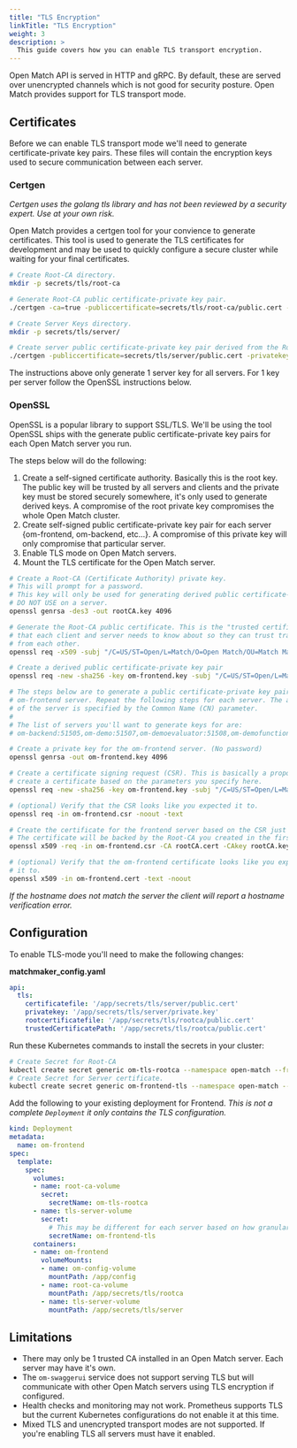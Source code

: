 ```yaml
---
title: "TLS Encryption"
linkTitle: "TLS Encryption"
weight: 3
description: >
  This guide covers how you can enable TLS transport encryption.
---
```


Open Match API is served in HTTP and gRPC. By default, these are served
over unencrypted channels which is not good for security posture. Open Match
provides support for TLS transport mode.

## Certificates

Before we can enable TLS transport mode we'll need to generate
certificate-private key pairs. These files will contain the encryption keys
used to secure communication between each server.

### Certgen

*Certgen uses the golang tls library and has not been reviewed by a security*
*expert. Use at your own risk.*

Open Match provides a certgen tool for your convience to generate certificates.
This tool is used to generate the TLS certificates for development and may
be used to quickly configure a secure cluster while waiting for your final
certificates.

```bash
# Create Root-CA directory.
mkdir -p secrets/tls/root-ca

# Generate Root-CA public certificate-private key pair.
./certgen -ca=true -publiccertificate=secrets/tls/root-ca/public.cert -privatekey=secrets/tls/root-ca/private.key

# Create Server Keys directory.
mkdir -p secrets/tls/server/

# Create server public certificate-private key pair derived from the Root-CA keys.
./certgen -publiccertificate=secrets/tls/server/public.cert -privatekey=secrets/tls/server/private.key -rootpubliccertificate=secrets/tls/root-ca/public.cert -rootprivatekey=secrets/tls/root-ca/private.key
```

The instructions above only generate 1 server key for all servers. For 1 key
per server follow the OpenSSL instructions below.

### OpenSSL

OpenSSL is a popular library to support SSL/TLS. We'll be using the tool
OpenSSL ships with the generate public certificate-private key pairs for each
Open Match server you run.

The steps below will do the following:

  1. Create a self-signed certificate authority. Basically this is the root key.
    The public key will be trusted by all servers and clients and the private
    key must be stored securely somewhere, it's only used to generate derived
    keys. A compromise of the root private key compromises the whole Open Match
    cluster.
  1. Create self-signed public certificate-private key pair for each server
     {om-frontend, om-backend, etc...}. A compromise of this private key
     will only compromise that particular server.
  1. Enable TLS mode on Open Match servers.
  1. Mount the TLS certificate for the Open Match server.

```bash
# Create a Root-CA (Certificate Authority) private key.
# This will prompt for a password.
# This key will only be used for generating derived public certificate-private key pairs.
# DO NOT USE on a server.
openssl genrsa -des3 -out rootCA.key 4096

# Generate the Root-CA public certificate. This is the "trusted certificate"
# that each client and server needs to know about so they can trust traffic
# from each other.
openssl req -x509 -subj "/C=US/ST=Open/L=Match/O=Open Match/OU=Match Making/CN=open-match.dev" -new -nodes -key rootCA.key -sha256 -days 1825 -out rootCA.cert

# Create a derived public certificate-private key pair
openssl req -new -sha256 -key om-frontend.key -subj "/C=US/ST=Open/L=Match/O=Open Match/OU=Frontend/CN=open-match.dev" -out om-frontend.cert

# The steps below are to generate a public certificate-private key pair for the
# om-frontend server. Repeat the following steps for each server. The address
# of the server is specified by the Common Name (CN) parameter.
#
# The list of servers you'll want to generate keys for are:
# om-backend:51505,om-demo:51507,om-demoevaluator:51508,om-demofunction:51502,om-e2eevaluator:51518,om-e2ematchfunction:51512,om-frontend:51504,om-mmlogic:51503,om-swaggerui:51500,om-synchronizer:51506

# Create a private key for the om-frontend server. (No password)
openssl genrsa -out om-frontend.key 4096

# Create a certificate signing request (CSR). This is basically a proposal to
# create a certificate based on the parameters you specify here.
openssl req -new -sha256 -key om-frontend.key -subj "/C=US/ST=Open/L=Match/O=Open Match/OU=Match Making/CN=om-frontend:51504" -out om-frontend.csr

# (optional) Verify that the CSR looks like you expected it to.
openssl req -in om-frontend.csr -noout -text

# Create the certificate for the frontend server based on the CSR just created.
# The certificate will be backed by the Root-CA you created in the first step.
openssl x509 -req -in om-frontend.csr -CA rootCA.cert -CAkey rootCA.key -CAcreateserial -out om-frontend.cert -days 1825 -sha256

# (optional) Verify that the om-frontend certificate looks like you expected
# it to.
openssl x509 -in om-frontend.cert -text -noout
```

*If the hostname does not match the server the client will report a hostname verification error.*

## Configuration

To enable TLS-mode you'll need to make the following changes:

**matchmaker_config.yaml**

```yaml
api:
  tls:
    certificatefile: '/app/secrets/tls/server/public.cert'
    privatekey: '/app/secrets/tls/server/private.key'
    rootcertificatefile: '/app/secrets/tls/rootca/public.cert'
    trustedCertificatePath: '/app/secrets/tls/rootca/public.cert'
```

Run these Kubernetes commands to install the secrets in your cluster:

```bash
# Create Secret for Root-CA
kubectl create secret generic om-tls-rootca --namespace open-match --from-file=secrets/tls/root-ca/public.cert
# Create Secret for Server certificate.
kubectl create secret generic om-frontend-tls --namespace open-match --from-file=secrets/tls/server/om-frontend.key --from-file=secrets/tls/server/om-frontend.cert
```

Add the following to your existing deployment for Frontend. *This is not a complete `Deployment` it only contains the TLS configuration.*

```yaml
kind: Deployment
metadata:
  name: om-frontend
spec:
  template:
    spec:
      volumes:
      - name: root-ca-volume
        secret:
          secretName: om-tls-rootca
      - name: tls-server-volume
        secret:
          # This may be different for each server based on how granular you want your keys.
          secretName: om-frontend-tls
      containers:
      - name: om-frontend
        volumeMounts:
        - name: om-config-volume
          mountPath: /app/config
        - name: root-ca-volume
          mountPath: /app/secrets/tls/rootca
        - name: tls-server-volume
          mountPath: /app/secrets/tls/server
```

## Limitations

* There may only be 1 trusted CA installed in an Open Match server.
  Each server may have it's own.
* The `om-swaggerui` service does not support serving TLS but
  will communicate with other Open Match servers using TLS encryption
  if configured.
* Health checks and monitoring may not work. Prometheus supports TLS but
  the current Kubernetes configurations do not enable it at this time.
* Mixed TLS and unencrypted transport modes are not supported. If you're
  enabling TLS all servers must have it enabled.
